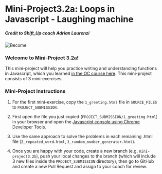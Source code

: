 # Mini-Project3.2a: Loops in Javascript - Laughing machine

##### Credit to Shift_Up coach Adrian Laurenzi
![Become](https://avatars2.githubusercontent.com/u/38302861?s=200&v=4)

### Welcome to Mini-Project 3.2a!

This mini-project will help you practice writing and understanding functions in Javascript, which you learned [in the OC course here](https://openclassrooms.com/en/courses/5664271-learn-programming-with-javascript/6056621-understand-parameters-and-return-values#r-6853721). This mini-project consists of 3 mini-exercises.

### Mini-Project Instructions

1. For the first mini-exercise, copy the `1_greeting.html` file in `SOURCE_FILES` to `PROJECT_SUBMISSION`.

1. First open the file you just copied (`PROJECT_SUBMISSION/1_greeting.html`) in your browser and open the [Javascript console using Chrome Developer Tools](https://developers.google.com/web/tools/chrome-devtools/console).  

1. Use the same approach to solve the problems in each remaining .html  file (`2_repeated_word.html`, `3_random_number_generator.html`).

1. Once you are happy with your code, create a new branch (e.g. `mini-project3.2b`), push your local changes to the branch (which will include 3 new files inside the `PROJECT_SUBMISSION` directory), then go to GitHub and create a new Pull Request and assign to your coach for review.

